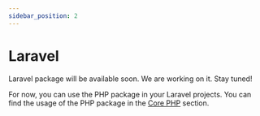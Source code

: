 ```yaml
---
sidebar_position: 2
---
```


# Laravel

Laravel package will be available soon. We are working on it. Stay tuned!

For now, you can use the PHP package in your Laravel projects. You can find the usage of the PHP package in the [Core PHP](/docs/usage/core-php) section.
